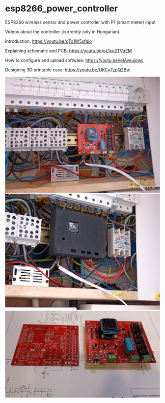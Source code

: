 # esp8266_power_controller
ESP8266 wireless sensor and power controller with P1 (smart meter) input

Videos about the controller (currently only in Hungarian).

Introduction:
https://youtu.be/gTx1W5xfqio

Explaining schematic and PCB:
https://youtu.be/oL1xu2TVqEM

How to configure and upload software:
https://youtu.be/lelAveujqwc

Designing 3D printable case:
https://youtu.be/UKCy7zpQ2Bw


![ESP8266 power controller](https://github.com/ivanovp/esp8266_power_controller/blob/main/esp8266_power_controller.jpg?raw=true)
![Cased ESP8266 power controller](https://github.com/ivanovp/esp8266_power_controller/blob/main/esp8266_power_controller_case.jpg?raw=true)
![PCB of ESP8266 power controller](https://github.com/ivanovp/esp8266_power_controller/blob/main/esp8266_power_controller_pcb.jpg?raw=true)

